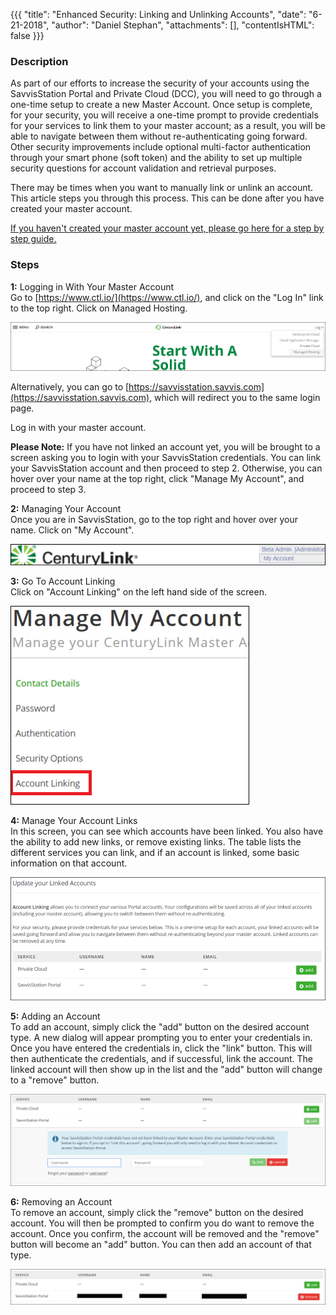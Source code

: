 {{{
  "title": "Enhanced Security: Linking and Unlinking Accounts",
  "date": "6-21-2018",
  "author": "Daniel Stephan",
  "attachments": [],
  "contentIsHTML": false
}}}

### Description

As part of our efforts to increase the security of your accounts using the SavvisStation Portal and Private Cloud (DCC), you will need to go through a one-time setup to create a new Master Account.  Once setup is complete, for your security, you will receive a one-time prompt to provide credentials for your services to link them to your master account; as a result, you will be able to navigate between them without re-authenticating going forward. Other security improvements include optional multi-factor authentication through your smart phone (soft token) and the ability to set up multiple security questions for account validation and retrieval purposes.

There may be times when you want to manually link or unlink an account.  This article steps you through this process.  This can be done after you have created your master account.

[If you haven't created your master account yet, please go here for a step by step guide.](enhanced-security-master-account-registration.md)

### Steps
**1:** Logging in With Your Master Account   
Go to [https://www.ctl.io/](https://www.ctl.io/), and click on the "Log In" link to the top right.  Click on Managed Hosting.

![ES-LAUA-1.png](../images/ES-LAUA-1.png)

Alternatively, you can go to [https://savvisstation.savvis.com](https://savvisstation.savvis.com), which will redirect you to the same login page.  

Log in with your master account.

**Please Note:** If you have not linked an account yet, you will be brought to a screen asking you to login with your SavvisStation credentials.  You can link your SavvisStation account and then proceed to step 2.  Otherwise, you can hover over your name at the top right, click "Manage My Account", and proceed to step 3.

**2:** Managing Your Account  
Once you are in SavvisStation, go to the top right and hover over your name.  Click on "My Account".  

![ES-LAUA-2.png](../images/ES-LAUA-2.png)

**3:** Go To Account Linking  
Click on "Account Linking" on the left hand side of the screen.  

![ES-LAUA-3.png](../images/ES-LAUA-3.png)

**4:** Manage Your Account Links  
In this screen, you can see which accounts have been linked.  You also have the ability to add new links, or remove existing links.  The table lists the different services you can link, and if an account is linked, some basic information on that account.    

![ES-LAUA-4.png](../images/ES-LAUA-4.png)

**5:** Adding an Account  
To add an account, simply click the "add" button on the desired account type.  A new dialog will appear prompting you to enter your credentials in.  Once you have entered the credentials in, click the "link" button.  This will then authenticate the credentials, and if successful, link the account.  The linked account will then show up in the list and the "add" button will change to a "remove" button.  

![ES-LAUA-5.png](../images/ES-LAUA-5.png)  

**6:** Removing an Account  
To remove an account, simply click the "remove" button on the desired account.  You will then be prompted to confirm you do want to remove the account.  Once you confirm, the account will be removed and the "remove" button will become an "add" button. You can then add an account of that type.  

![ES-LAUA-6.png](../images/ES-LAUA-6.png)  
